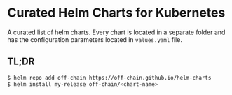 # Curated Helm Charts for Kubernetes

A curated list of helm charts. Every chart is located in a separate folder and has the configuration parameters located in `values.yaml` file.

## TL;DR

```bash
$ helm repo add off-chain https://off-chain.github.io/helm-charts
$ helm install my-release off-chain/<chart-name>
```